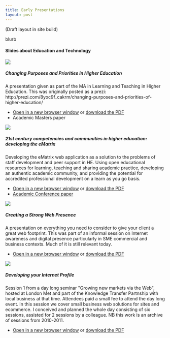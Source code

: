 ```yaml
---
title: Early Presentations
layout: post
---
```



(Draft layout in site build)


blurb 



<div class="related">
                    <h4>Slides about Education and Technology</h4>
                    <!-- https://blog.webjeda.com/jekyll-related-posts/ -->
                    <div class="grid-box">                    
                    		<!-- grid one -->
                            <div class="grid-item">
                                <a href="{{ site.slidesurl | prepend: site.baseurl }}changing-purposes-_-priorities-for-higher-education.pdf" alt-text="click to view" title="click to view"> <img class="post-thumb" src="{{ site.baseurl }}{{ site.imagesurl }}slidedeck-thumbs-each-37.png"></a>
                                <h5 class="">Changing Purposes and Priorities in Higher Education</h5>
                                <p>A presentation given as part of the MA in Learning and Teaching in Higher Education. This was originally posted as a prezi: http://prezi.com/8yoc9f_cakrm/changing-purposes-and-priorities-of-higher-education/</p> 
                                 <ul>
                                    <li><a href="{{ site.slidesurl | prepend: site.baseurl }}changing-purposes-_-priorities-for-higher-education.pdf" alt-text="click to view" title="click to view">Open in a new browser window</a> or <a href="{{ site.slidesurl | prepend: site.baseurl }}changing-purposes-_-priorities-for-higher-education.pdf" alt-text="click to download" title="click to download">download the PDF</a></li>
                                    <li>Academic Masters paper</li>
                                </ul>
                            </div>
                    		<!-- grid two -->
                            <div class="grid-item">
                               <a href="{{ site.slidesurl | prepend: site.baseurl }}21c-ematrix.pdf" alt-text="click to view" title="click to view"> <img class="post-thumb" src="{{ site.baseurl }}{{ site.imagesurl }}slidedeck-thumbs-each-21.png"></a> 
                               <h5>21st century competencies and communities in higher education: developing the eMatrix</h5>
                                <p>Developing the eMatrix web application as a solution to the problems of staff development and peer support in HE. Using open educational resources for learning, teaching and sharing academic practice, developing an authentic academic community, and providing the potential for accredited professional development on a learn as you go basis.</p>
                                 <ul>
                                    <li><a href="{{ site.slidesurl | prepend: site.baseurl }}21c-ematrix.pdf" alt-text="click to view" title="click to view">Open in a new browser window</a> or <a href="{{ site.slidesurl | prepend: site.baseurl }}21c-ematrix.pdf" alt-text="click to download" title="click to download">download the PDF</a></li>
                                    <li><a href="https://penworks.net/papers/other-conferences/2014%2021st-century-competencies-and-communities-in-HE-PLister.pdf">Academic Conference paper</a></li>
                                </ul>
                            </div>                   
                            <!-- grid three -->
                            <div class="grid-item">
                               <a href="{{ site.slidesurl | prepend: site.baseurl }}creating-a-strong-web-presence.pdf" alt-text="click to view" title="click to view"> <img class="post-thumb" src="{{ site.baseurl }}{{ site.imagesurl }}slidedeck-thumbs-each-34.png"></a> 
                               <h5>Creating a Strong Web Presence</h5>
                                <p>A presentation on everything you need to consider to give your client a great web footprint. This was part of an informal session on Internet awareness and digital presence particularly in SME commercial and business contexts. Much of it is still relevant today. </p>
                                  <ul>
                                     <li><a href="{{ site.slidesurl | prepend: site.baseurl }}creating-a-strong-web-presence.pdf" alt-text="click to view" title="click to view">Open in a new browser window</a> or <a href="{{ site.slidesurl | prepend: site.baseurl }}creating-a-strong-web-presence.pdf" alt-text="click to download" title="click to download">download the PDF</a></li>
                                 </ul>
                            </div>
                    		<!-- grid four -->
                            <div class="grid-item">
                                <a href="{{ site.slidesurl | prepend: site.baseurl }}internet_profile.pdf" alt-text="click to view" title="click to view"> <img class="post-thumb" src="{{ site.baseurl }}{{ site.imagesurl }}slidedeck-thumbs-each-40.png"></a>
                                <h5>Developing your Internet Profile</h5>
                                <p>Session 1 from a day long seminar "Growing new markets via the Web", hosted at London Met and part of the Knowledge Transfer Partnship with local business at that time. Attendees paid a small fee to attend the day long event. In this session we cover small business web solutions for sites and ecommerce. I conceived and planned the whole day consisting of six sessions, assisted for 2 sessions by a colleague. NB this work is an archive of sessions from 2010-2011. </p>
                                  <ul>
                                    <li><a href="{{ site.slidesurl | prepend: site.baseurl }}internet_profile.pdf" alt-text="click to view" title="click to view">Open in a new browser window</a> or <a href="{{ site.slidesurl | prepend: site.baseurl }}internet_profile.pdf" alt-text="click to download" title="click to download">download the PDF</a></li>
                                </ul>
                            </div>
                    </div>

</div>


